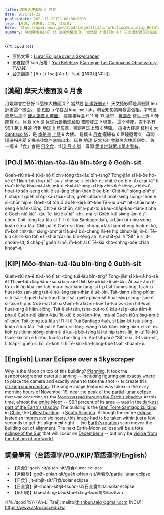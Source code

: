 ```yaml
---
title: 摩天大樓面頂 ê 月食
date: 2021-11-22
publishdate: 2021-11-22T12:00:00+0800
tags: [月食, 月偏食, 日食, 日全食]
hero: https://apod.nasa.gov/apod/image/2111/LunarEclipseBuilding_Beletsky_960.jpg
summary: 月娘哪會拄仔好 tī 這棟大樓面頂？ 當然是 計畫好勢 ê！ 天文攝影師是真細膩 leh 計畫這个畫面。
---
```


{{% apod %}}

- 原始文章：[Lunar Eclipse over a Skyscraper](https://apod.nasa.gov/apod/ap211122.html)
- 影像提供 kah 版權：[Yuri Beletsky](https://www.instagram.com/yuribeletsky/) ([Carnegie](http://carnegiescience.edu/) [Las Campanas Observatory](http://www.lco.cl/), [TWAN](https://twanight.org/about/))
- 台文翻譯：[An-Li Tsai][An-Li Tsai] ([NCU][NCU])

## [漢羅] 摩天大樓面頂 ê 月食
月娘哪會拄仔好 tī 這棟大樓面頂？
當然是 [計畫好勢 ê][Planning]！
天文攝影師是真細膩 leh 計畫這个畫面。
愛 [知影][figuring out] tī 佗位囥 kha-mé-lah，嘛愛知影當時翕這張相，才有法度產生這个 [使人讚嘆 ê 畫面][striking superposition]。
這張相片是 tī 11 月 19 透早，[月偏食][partial lunar eclipse] 發生上濟 ê 時陣翕 ê。
月食 to̍h 是 [月球行過地球烏影][Moon passed through the Earth's shadow t] 彼陣發生 ê 現象。
這个時陣，差不多有 99.1 葩 ê [月娘][entire Moon] 行到 [地球 ê 烏影區][darkest part of the Earth's shadow]，嘛是月球上暗 ê 時陣。
這棟大樓是 [智利][Chile] ê [大 Santiago 塔][Gran Torre Santiago building]，是 [南美洲][South America] [上懸][tallest building] ê 大樓。
這擺 ê [月食][eclipse] 攏總有 6 點鐘遐爾久，毋閣這張相片愛 tī 幾若秒鐘內底翕出來，因為 [地球][Earth's rotation] 足緊 to̍h 會離開大樓面頂矣。
後一擺 ê 「食」會是 [日全食][eclipse of the Sun]，tī [12 月 4 號][December 4]，毋閣 [愛 tī 地球尻川尾才看有][visible from the bottom of our world]。

## [POJ] Mô͘-thian-tōa-lâu bīn-téng ê Goe̍h-si̍t
Goe̍h-niû ná-ē tú-á-hó tī chit-tòng tōa-lâu bīn-téng?
Tong-jiân sī kè-ōe hó-sè ê!
Thian-bûn liap-iáⁿ-su sī chin sè-lī leh kè-ōe chit-ê ōe-bīn.
Ài chai-iáⁿ tī tó-ūi khǹg kha-mé-lah, mā ài chai-iáⁿ tang-sî hip chit-tiuⁿ siòng, chiah-ū hoat-tō͘ sán-seng chit-ê sú-lâng chàn-thàn ê ōe-bīn.
Chit-tiuⁿ siòng-phìⁿ sī tī cha̍p-it goe̍h cha̍p-káu thàu-chá, goe̍h-phian-si̍t hoat-seng siōng-chōe ê sî-chūn hip ê.
Goe̍h-si̍t to̍h sī Goe̍h-kiû kiâⁿ-kòe Tē-kiû o͘-iáⁿ hit-chūn hoat-seng ê hiān-siōng.
Chit-ê sî-chūn, chha-put-to ū káu-cha̍p-káu-tiám-it pha ê Goe̍h-niû kiâⁿ-kàu Tē-kiû ê o͘-iáⁿ-khu, mā-sī Goe̍h-kiû siōng-àm ê sî-chūn.
Chit-tòng tōa-lâu sī Tì-lī ê Tōa Santiago tha̍h, sī Lâm-bí-chiu siōng-koân ê tōa-lâu.
Chit-pái ê Goe̍h-si̍t lóng-chóng ū la̍k tiám-cheng hiah-nī kú, m̄-koh chit-tiuⁿ siòng-phìⁿ ài tī kúi-ā bió-cheng lāi-té hip chhut-lâi, in-ūi Tē-kiû chiok-kín to̍h ē lī-khui tōa-lâu bīn-téng ah.
Āu-chi̍t-pái ê "Si̍t" ē sī ji̍t-choân-si̍t, tī cha̍p-jī goe̍h sì hō, m̄-koh ài tī Tē-kiû kha-chhng-bóe chiah khòaⁿ-ū.

## [KIP] Môo-thian-tuā-lâu bīn-tíng ê Gue̍h-si̍t
Gue̍h-niû ná-ē tú-á-hó tī tsit-tòng tuā-lâu bīn-tíng?
Tong-jiân sī kè-uē hó-sè ê!
Thian-bûn liap-iánn-su sī tsin sè-lī leh kè-uē tsit-ê uē-bīn.
Ài tsai-iánn tī tó-uī khǹg kha-mé-lah, mā ài tsai-iánn tang-sî hip tsit-tiunn siòng, tsiah-ū huat-tōo sán-sing tsit-ê sú-lâng tsàn-thàn ê uē-bīn.
Tsit-tiunn siòng-phìnn sī tī tsa̍p-it gue̍h tsa̍p-káu thàu-tsá, gue̍h-phian-si̍t huat-sing siōng-tsuē ê sî-tsūn hip ê.
Gue̍h-si̍t to̍h sī Gue̍h-kiû kiânn-kuè Tē-kiû oo-iánn hit-tsūn huat-sing ê hiān-siōng.
Tsit-ê sî-tsūn, tsha-put-to ū káu-tsa̍p-káu-tiám-it pha ê Gue̍h-niû kiânn-kàu Tē-kiû ê oo-iánn-khu, mā-sī Gue̍h-kiû siōng-àm ê sî-tsūn.
Tsit-tòng tuā-lâu sī Tì-lī ê Tuā Santiago tha̍h, sī Lâm-bí-tsiu siōng-kuân ê tuā-lâu.
Tsit-pái ê Gue̍h-si̍t lóng-tsóng ū la̍k tiám-tsing hiah-nī kú, m̄-koh tsit-tiunn siòng-phìnn ài tī kuí-ā bió-tsing lāi-té hip tshut-lâi, in-uī Tē-kiû tsiok-kín to̍h ē lī-khui tuā-lâu bīn-tíng ah.
Āu-tsi̍t-pái ê "Si̍t" ē sī ji̍t-tsuân-si̍t, tī tsa̍p-jī gue̍h sì hō, m̄-koh ài tī Tē-kiû kha-tshng-bué tsiah khuànn-ū.

## [English] Lunar Eclipse over a Skyscraper
Why is the Moon on top of this building?
[Planning][Planning].
It took the astrophotographer careful planning -- including [figuring out][figuring out] exactly where to place the camera and exactly when to take the shot -- to create this [striking superposition][striking superposition].
The single image featured was taken in the early morning hours of November 19, near the peak of the [partial lunar eclipse][partial lunar eclipse] that was occurring as the [Moon passed through the Earth's shadow][Moon passed through the Earth's shadow e].
At this time, almost the [entire Moon][entire Moon] -- 99.1 percent of its area -- was in the [darkest part of the Earth's shadow][darkest part of the Earth's shadow].
The building is the [Gran Torre Santiago building][Gran Torre Santiago building] in [Chile][Chile], the [tallest building][tallest building] in [South America][South America].
Although the entire [eclipse][eclipse] lasted an impressive six hours, this image had to be taken within just a few seconds to get the alignment right -- the [Earth's rotation][Earth's rotation] soon moved the building out of alignment.
The next Earth-Moon eclipse will be a total [eclipse of the Sun][eclipse of the Sun] that will occur on [December 4][December 4] -- but only be [visible from the bottom of our world][visible from the bottom of our world].

## 詞彙學習（台語漢字/POJ/KIP/華語漢字/English）
- 【月食】goe̍h-si̍t/gue̍h-si̍t/月食/lunar eclipse
- 【月偏食】goe̍h-phian-si̍t/gue̍h-phian-si̍t/月偏食/partial lunar eclipse
- 【日食】ji̍t-si̍t/ji̍t-si̍t/日食/solar eclipse
- 【日全食】ji̍t-choân-si̍t/ji̍t-tsuân-si̍t/日全食/total solar eclipse
- 【尻川尾】kha-chhng-bóe/kha-tshng-bué/尾部/bottom


{{% /apod %}}
[An-Li Tsai]: mailto:thianbun.taigi@gmail.com
[NCU]: https://www.astro.ncu.edu.tw

[Planning]:https://www.lifesavvy.com/p/uploads/2020/10/269d4e5a.jpg?width=1200
[figuring out]:https://www.popsci.com/people-have-been-able-to-predict-eclipses-for-really-long-time-heres-how/
[striking superposition]:https://apod.nasa.gov/apod/ap160831.html
[partial lunar eclipse]:https://www.timeanddate.com/eclipse/lunar/2021-november-19
[Moon passed through the Earth's shadow e]:https://apod.nasa.gov/apod/ap210525.html
[Moon passed through the Earth's shadow t]:https://apod.nasa.gov/apod/ap210525.html
[entire Moon]:https://solarsystem.nasa.gov/moons/earths-moon/in-depth/
[darkest part of the Earth's shadow]:https://www.nasa.gov/audience/forstudents/k-4/stories/umbra-and-penumbra
[Gran Torre Santiago building]:https://youtu.be/iFDo88o3Odo?t=55
[Chile]:https://en.wikipedia.org/wiki/Chile
[tallest building]:https://en.wikipedia.org/wiki/List_of_tallest_buildings#List_by_continent
[South America]:https://en.wikipedia.org/wiki/South_America
[eclipse]:https://www.nasa.gov/audience/forstudents/5-8/features/nasa-knows/what-is-an-eclipse-58
[Earth's rotation]:https://apod.nasa.gov/apod/ap200701.html
[eclipse of the Sun]:https://eclipse.gsfc.nasa.gov/SEatlas/SEatlas3/SEatlas2021.GIF
[December 4]:https://www.timeanddate.com/eclipse/solar/2021-december-4
[visible from the bottom of our world]:https://apod.nasa.gov/apod/ap170730.html
